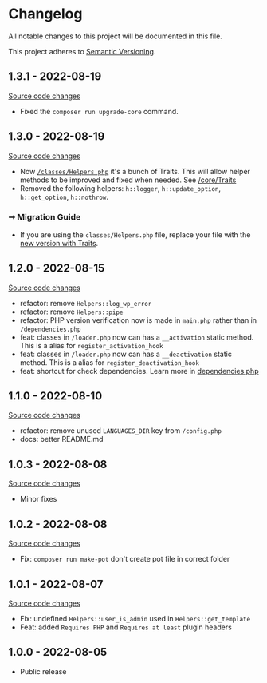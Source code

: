 # Changelog

All notable changes to this project will be documented in this file.

This project adheres to [Semantic Versioning](https://semver.org/spec/v2.0.0.html).

## 1.3.1 - 2022-08-19

[Source code changes](https://github.com/luizbills/wp-plugin-base/compare/1.3.0...1.3.1)

- Fixed the `composer run upgrade-core` command.

## 1.3.0 - 2022-08-19

[Source code changes](https://github.com/luizbills/wp-plugin-base/compare/1.2.0...1.3.0)

-   Now [`/classes/Helpers.php`](/classes/Helpers.php) it's a bunch of Traits. This will allow helper methods to be improved and fixed when needed. See [/core/Traits](/core/Traits)
-   Removed the following helpers: `h::logger`, `h::update_option`, `h::get_option`, `h::nothrow`.

### ➞ Migration Guide

-   If you are using the `classes/Helpers.php` file, replace your file with the [new version with Traits](/classes/Helpers.php).

## 1.2.0 - 2022-08-15

[Source code changes](https://github.com/luizbills/wp-plugin-base/compare/1.1.0...1.2.0)

-   refactor: remove `Helpers::log_wp_error`
-   refactor: remove `Helpers::pipe`
-   refactor: PHP version verification now is made in `main.php` rather than in `/dependencies.php`
-   feat: classes in `/loader.php` now can has a `__activation` static method. This is a alias for `register_activation_hook`
-   feat: classes in `/loader.php` now can has a `__deactivation` static method. This is a alias for `register_deactivation_hook`
-   feat: shortcut for check dependencies. Learn more in [dependencies.php](/1.2.0/dependencies.php)

## 1.1.0 - 2022-08-10

[Source code changes](https://github.com/luizbills/wp-plugin-base/compare/1.0.3...1.1.0)

-   refactor: remove unused `LANGUAGES_DIR` key from `/config.php`
-   docs: better README.md

## 1.0.3 - 2022-08-08

[Source code changes](https://github.com/luizbills/wp-plugin-base/compare/1.0.2...1.0.3)

-   Minor fixes

## 1.0.2 - 2022-08-08

[Source code changes](https://github.com/luizbills/wp-plugin-base/compare/1.0.1...1.0.2)

-   Fix: `composer run make-pot` don't create pot file in correct folder

## 1.0.1 - 2022-08-07

[Source code changes](https://github.com/luizbills/wp-plugin-base/compare/1.0.0...1.0.1)

-   Fix: undefined `Helpers::user_is_admin` used in `Helpers::get_template`
-   Feat: added `Requires PHP` and `Requires at least` plugin headers

## 1.0.0 - 2022-08-05

-   Public release
